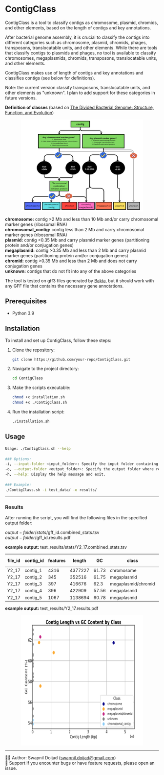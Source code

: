 # ContigClass
ContigClass is a tool to classify contigs as chromosome, plasmid, chromids, and other elements, based on the length of contigs and key annotations. 

After bacterial genome assembly, it is crucial to classify the contigs into different categories such as chromosome, plasmid, chromids, phages, transposons, translocatable units, and other elements. While there are tools that classify contigs to plasmids and phages, no tool is available to classify chromosomes, megaplasmids, chromids, transposons, translocatable units, and other elements. 

ContigClass makes use of length of contigs and key annotations and classifies contigs (see below for definitions). 

Note: the current version classify transposons, translocatable units, and other elements as "unknown". I plan to add support for these categories in future versions.

**Definition of classes** (based on [The Divided Bacterial Genome: Structure, Function, and Evolution](https://journals.asm.org/doi/10.1128/mmbr.00019-17))

<div align="center">
  <img src="scripts/flowchart.png" alt="Contig Classification Flowchart" width="400" height="300">
</div>

**chromosome:** contig >2 Mb and less than 10 Mb and/or carry chromosomal marker genes (ribosomal RNA)  
**chromosomal_contig:** contig less than 2 Mb and carry chromosomal marker genes (ribosomal RNA)  
**plasmid:** contig <0.35 Mb and carry plasmid marker genes (partitioning protein and/or conjugation genes)  
**megaplasmid:** contig >0.35 Mb and less than 2 Mb and carry plasmid marker genes (partitioning protein and/or conjugation genes)  
**chromid:** contig >0.35 Mb and less than 2 Mb and does not carry conjugation genes  
**unknown:** contigs that do not fit into any of the above categories  

The tool is tested on gff3 files generated by [Bakta](https://github.com/oschwengers/bakta), but it should work with any GFF file that contains the necessary gene annotations.

## Prerequisites
- Python 3.9

## Installation
To install and set up ContigClass, follow these steps:

1. Clone the repository:
   ```bash
   git clone https://github.com/your-repo/ContigClass.git
   ```
2. Navigate to the project directory:
   ```bash
   cd ContigClass
   ```
3. Make the scripts executable:
   ```bash
   chmod +x installation.sh
   chmod +x ./ContigClass.sh
   ```

4. Run the installation script:
   ```bash
   ./installation.sh
   ```

## Usage
```bash
Usage: ./ContigClass.sh --help

### Options:
-i, --input-folder <input_folder>: Specify the input folder containing GFF files.
-o, --output-folder <output_folder>: Specify the output folder where results will be stored.
-h, --help: Display the help message and exit.

### Example:
./ContigClass.sh -i test_data/ -o results/
```
---
### Results
After running the script, you will find the following files in the specified output folder:

$output-folder/stats/$gff_id.combined_stats.tsv  
$output-folder/$gff_id.results.pdf

**example output:** test_results/stats/Y2_17.combined_stats.tsv

| file_id | contig_id | features | length   | GC    | class                  | plasmid_partitioning_protein | Conjugal_transfer_protein | conjugative_transfer | plasmid_replication_protein | DNA-directed_RNA_polymerase_subunit_beta | recombinase_RecA | DNA_topoisomerase | ribosomal_RNA | chromosomal_replication_initiator_protein |
|---------|-----------|----------|----------|-------|------------------------|------------------------------|---------------------------|----------------------|-----------------------------|------------------------------------------|------------------|-------------------|---------------|------------------------------------------|
| Y2_17   | contig_1  | 4316     | 4377227  | 61.73 | chromosome             | 0                            | 0                         | 0                    | 0                           | 6                                        | 3                | 12                | 4             | 2                                        |
| Y2_17   | contig_2  | 345      | 352516   | 61.75 | megaplasmid            | 4                            | 0                         | 0                    | 2                           | 0                                        | 0                | 0                 | 0             | 0                                        |
| Y2_17   | contig_3  | 397      | 416676   | 62.3  | megaplasmid/chromid    | 4                            | 0                         | 0                    | 2                           | 0                                        | 0                | 3                 | 0             | 0                                        |
| Y2_17   | contig_4  | 396      | 422909   | 57.56 | megaplasmid            | 4                            | 3                         | 3                    | 2                           | 0                                        | 0                | 0                 | 0             | 0                                        |
| Y2_17   | contig_5  | 1067     | 1138694  | 60.78 | megaplasmid            | 8                            | 0                         | 0                    | 4                           | 0                                        | 0                | 0                 | 0             | 0                                        |

**example output:** test_results/Y2_17.results.pdf
<div align="center">
  <img src="scripts/results.png" alt="Contig Classification" width="400" height="425">
</div>

---
🧑‍💻 Author: Swapnil Doijad (swapnil.doijad@gmail.com)  
🙋 Support If you encounter bugs or have feature requests, please open an issue.